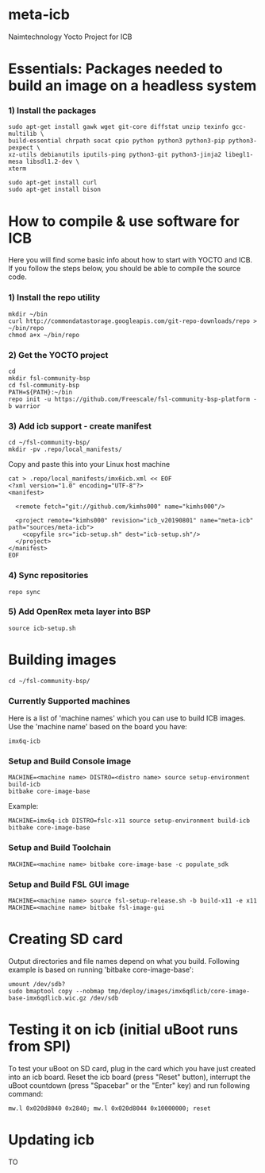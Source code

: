 # meta-icb
Naimtechnology Yocto Project for ICB

# Essentials: Packages needed to build an image on a headless system

### 1) Install the packages
    sudo apt-get install gawk wget git-core diffstat unzip texinfo gcc-multilib \
    build-essential chrpath socat cpio python python3 python3-pip python3-pexpect \
    xz-utils debianutils iputils-ping python3-git python3-jinja2 libegl1-mesa libsdl1.2-dev \
    xterm

    sudo apt-get install curl
    sudo apt-get install bison

# How to compile & use software for ICB 
 
Here you will find some basic info about how to start with YOCTO and ICB. If you follow the steps below, you should be able to compile the source code. 
 
 
### 1) Install the repo utility
    mkdir ~/bin
    curl http://commondatastorage.googleapis.com/git-repo-downloads/repo > ~/bin/repo
    chmod a+x ~/bin/repo
 
### 2) Get the YOCTO project
    cd
    mkdir fsl-community-bsp
    cd fsl-community-bsp
    PATH=${PATH}:~/bin
    repo init -u https://github.com/Freescale/fsl-community-bsp-platform -b warrior
 
### 3) Add icb support - create manifest 
    cd ~/fsl-community-bsp/
    mkdir -pv .repo/local_manifests/
 
Copy and paste this into your Linux host machine 
 
    cat > .repo/local_manifests/imx6icb.xml << EOF
    <?xml version="1.0" encoding="UTF-8"?>
    <manifest>
     
      <remote fetch="git://github.com/kimhs000" name="kimhs000"/>
     
      <project remote="kimhs000" revision="icb_v20190801" name="meta-icb" path="sources/meta-icb">
        <copyfile src="icb-setup.sh" dest="icb-setup.sh"/>
      </project>
    </manifest>
    EOF
 
### 4) Sync repositories
    repo sync
 
### 5) Add OpenRex meta layer into BSP
    source icb-setup.sh
 
# Building images
    cd ~/fsl-community-bsp/
 
### Currently Supported machines <machine name>
Here is a list of 'machine names' which you can use to build ICB images. Use the 'machine name' based on the board you have:
 
 
    imx6q-icb
     
### Setup and Build Console image
    MACHINE=<machine name> DISTRO=<distro name> source setup-environment build-icb
    bitbake core-image-base
 
Example:
 
 
    MACHINE=imx6q-icb DISTRO=fslc-x11 source setup-environment build-icb
    bitbake core-image-base
 
### Setup and Build Toolchain    
    MACHINE=<machine name> bitbake core-image-base -c populate_sdk
     
### Setup and Build FSL GUI image
    MACHINE=<machine name> source fsl-setup-release.sh -b build-x11 -e x11
    MACHINE=<machine name> bitbake fsl-image-gui
 
# Creating SD card
Output directories and file names depend on what you build. Following example is based on running 'bitbake core-image-base':
 
 
    umount /dev/sdb?
    sudo bmaptool copy --nobmap tmp/deploy/images/imx6qdlicb/core-image-base-imx6qdlicb.wic.gz /dev/sdb

     
# Testing it on icb (initial uBoot runs from SPI)
To test your uBoot on SD card, plug in the card which you have just created into an icb board. Reset the icb board (press "Reset" button), interrupt the uBoot countdown (press "Spacebar" or the "Enter" key) and run following command:
 
    mw.l 0x020d8040 0x2840; mw.l 0x020d8044 0x10000000; reset
 
# Updating icb
TO
